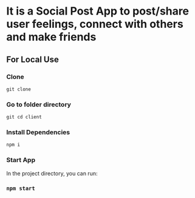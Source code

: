 # It is a Social Post App to post/share user feelings, connect with others and make friends

## For Local Use

### Clone
```
git clone 
```
### Go to folder directory
```
git cd client
```
### Install Dependencies
```
npm i
```
### Start App

In the project directory, you can run:

### `npm start`




